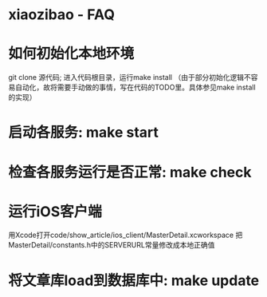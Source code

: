 xiaozibao - FAQ
=========
# 如何初始化本地环境
 git clone 源代码; 进入代码根目录，运行make install
 （由于部分初始化逻辑不容易自动化，故将需要手动做的事情，写在代码的TODO里。具体参见make install的实现）

# 启动各服务: make start

# 检查各服务运行是否正常: make check

# 运行iOS客户端
  用Xcode打开code/show_article/ios_client/MasterDetail.xcworkspace
  把MasterDetail/constants.h中的SERVERURL常量修改成本地正确值

# 将文章库load到数据库中: make update
